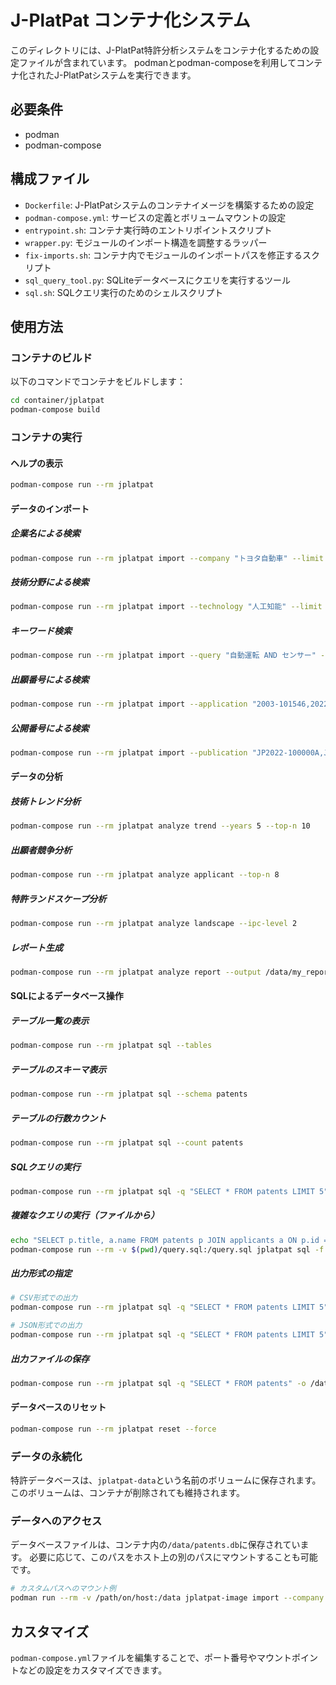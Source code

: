 # J-PlatPat コンテナ化システム

このディレクトリには、J-PlatPat特許分析システムをコンテナ化するための設定ファイルが含まれています。
podmanとpodman-composeを利用してコンテナ化されたJ-PlatPatシステムを実行できます。

## 必要条件

- podman
- podman-compose

## 構成ファイル

- `Dockerfile`: J-PlatPatシステムのコンテナイメージを構築するための設定
- `podman-compose.yml`: サービスの定義とボリュームマウントの設定
- `entrypoint.sh`: コンテナ実行時のエントリポイントスクリプト
- `wrapper.py`: モジュールのインポート構造を調整するラッパー
- `fix-imports.sh`: コンテナ内でモジュールのインポートパスを修正するスクリプト
- `sql_query_tool.py`: SQLiteデータベースにクエリを実行するツール
- `sql.sh`: SQLクエリ実行のためのシェルスクリプト

## 使用方法

### コンテナのビルド

以下のコマンドでコンテナをビルドします：

```bash
cd container/jplatpat
podman-compose build
```

### コンテナの実行

#### ヘルプの表示

```bash
podman-compose run --rm jplatpat
```

#### データのインポート

##### 企業名による検索

```bash
podman-compose run --rm jplatpat import --company "トヨタ自動車" --limit 10
```

##### 技術分野による検索

```bash
podman-compose run --rm jplatpat import --technology "人工知能" --limit 5
```

##### キーワード検索

```bash
podman-compose run --rm jplatpat import --query "自動運転 AND センサー" --limit 3
```

##### 出願番号による検索

```bash
podman-compose run --rm jplatpat import --application "2003-101546,2022-100001"
```

##### 公開番号による検索

```bash
podman-compose run --rm jplatpat import --publication "JP2022-100000A,JP2022-100001A"
```

#### データの分析

##### 技術トレンド分析

```bash
podman-compose run --rm jplatpat analyze trend --years 5 --top-n 10
```

##### 出願者競争分析

```bash
podman-compose run --rm jplatpat analyze applicant --top-n 8
```

##### 特許ランドスケープ分析

```bash
podman-compose run --rm jplatpat analyze landscape --ipc-level 2
```

##### レポート生成

```bash
podman-compose run --rm jplatpat analyze report --output /data/my_report.md
```

#### SQLによるデータベース操作

##### テーブル一覧の表示

```bash
podman-compose run --rm jplatpat sql --tables
```

##### テーブルのスキーマ表示

```bash
podman-compose run --rm jplatpat sql --schema patents
```

##### テーブルの行数カウント

```bash
podman-compose run --rm jplatpat sql --count patents
```

##### SQLクエリの実行

```bash
podman-compose run --rm jplatpat sql -q "SELECT * FROM patents LIMIT 5"
```

##### 複雑なクエリの実行（ファイルから）

```bash
echo "SELECT p.title, a.name FROM patents p JOIN applicants a ON p.id = a.patent_id LIMIT 10" > query.sql
podman-compose run --rm -v $(pwd)/query.sql:/query.sql jplatpat sql -f /query.sql
```

##### 出力形式の指定

```bash
# CSV形式での出力
podman-compose run --rm jplatpat sql -q "SELECT * FROM patents LIMIT 5" --format csv

# JSON形式での出力
podman-compose run --rm jplatpat sql -q "SELECT * FROM patents LIMIT 5" --format json
```

##### 出力ファイルの保存

```bash
podman-compose run --rm jplatpat sql -q "SELECT * FROM patents" -o /data/results.csv --format csv
```

#### データベースのリセット

```bash
podman-compose run --rm jplatpat reset --force
```

### データの永続化

特許データベースは、`jplatpat-data`という名前のボリュームに保存されます。
このボリュームは、コンテナが削除されても維持されます。

### データへのアクセス

データベースファイルは、コンテナ内の`/data/patents.db`に保存されています。
必要に応じて、このパスをホスト上の別のパスにマウントすることも可能です。

```bash
# カスタムパスへのマウント例
podman run --rm -v /path/on/host:/data jplatpat-image import --company "トヨタ自動車" --limit 10
```

## カスタマイズ

`podman-compose.yml`ファイルを編集することで、ポート番号やマウントポイントなどの設定をカスタマイズできます。
